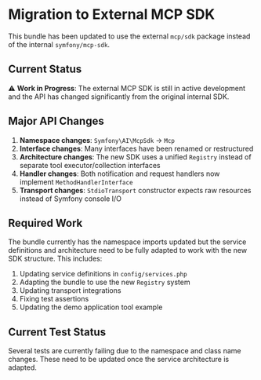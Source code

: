 # Migration to External MCP SDK

This bundle has been updated to use the external `mcp/sdk` package instead of the internal `symfony/mcp-sdk`. 

## Current Status

⚠️ **Work in Progress**: The external MCP SDK is still in active development and the API has changed significantly from the original internal SDK.

## Major API Changes

1. **Namespace changes**: `Symfony\AI\McpSdk` → `Mcp`
2. **Interface changes**: Many interfaces have been renamed or restructured
3. **Architecture changes**: The new SDK uses a unified `Registry` instead of separate tool executor/collection interfaces
4. **Handler changes**: Both notification and request handlers now implement `MethodHandlerInterface`
5. **Transport changes**: `StdioTransport` constructor expects raw resources instead of Symfony console I/O

## Required Work

The bundle currently has the namespace imports updated but the service definitions and architecture need to be fully adapted to work with the new SDK structure. This includes:

1. Updating service definitions in `config/services.php`
2. Adapting the bundle to use the new `Registry` system
3. Updating transport integrations
4. Fixing test assertions
5. Updating the demo application tool example

## Current Test Status

Several tests are currently failing due to the namespace and class name changes. These need to be updated once the service architecture is adapted.